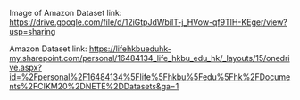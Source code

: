Image of Amazon Dataset link:
https://drive.google.com/file/d/12iGtpJdWbiIT-j_HVow-qf9TlH-KEger/view?usp=sharing

Amazon Dataset link:
https://lifehkbueduhk-my.sharepoint.com/personal/16484134_life_hkbu_edu_hk/_layouts/15/onedrive.aspx?id=%2Fpersonal%2F16484134%5Flife%5Fhkbu%5Fedu%5Fhk%2FDocuments%2FCIKM20%2DNETE%2DDatasets&ga=1